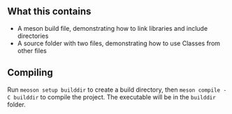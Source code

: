 ## What this contains

- A meson build file, demonstrating how to link libraries and include directories
- A source folder with two files, demonstrating how to use Classes from other files

## Compiling 

Run `meoson setup builddir` to create a build directory, then `meson compile -C builddir` to compile the project. The executable will be in the `builddir` folder.